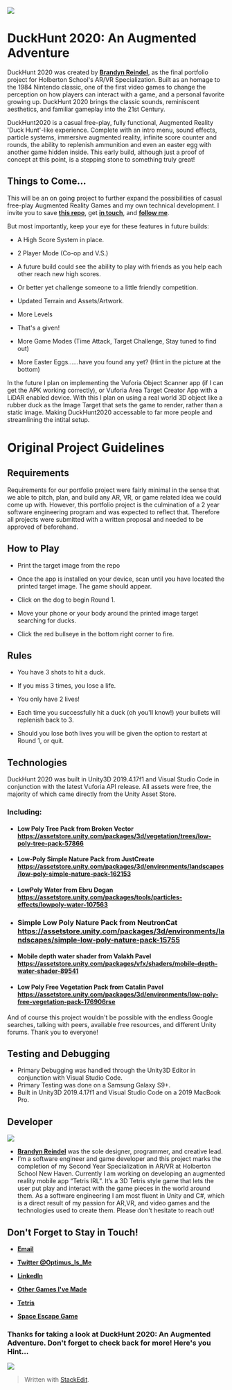 ![](https://i.imgur.com/G9I23IT.jpg)

# DuckHunt 2020: An Augmented Adventure

DuckHunt 2020 was created by **[Brandyn Reindel](https://www.linkedin.com/in/brandyn-reindel-372b57102/)**, as the final portfolio project for Holberton School's AR/VR Specialization. Built as an homage to the 1984 Nintendo classic, one of the first video games to change the perception on how players can interact with a game, and a personal favorite growing up. DuckHunt 2020 brings the classic sounds, reminiscent aesthetics, and familiar gameplay into the 21st Century.

  

DuckHunt2020 is a casual free-play, fully functional, Augmented Reality 'Duck Hunt'-like experience. Complete with an intro menu, sound effects, particle systems, immersive augmented reality, infinite score counter and rounds, the ability to replenish ammunition and even an easter egg with another game hidden inside. This early build, although just a proof of concept at this point, is a stepping stone to something truly great!

  

## Things to Come...

This will be an on going project to further expand the possibilities of casual free-play Augmented Reality Games and my own technical development. I invite you to save **[this repo](https://github.com/BrandynR/DuckHunt2020-AnARAdventure)**, get **[in touch](https://www.linkedin.com/in/brandyn-reindel-372b57102/)**, and **[follow me](https://twitter.com/Optimus_is_Me)**.

  

But most importantly, keep your eye for these features in future builds:

  

- A High Score System in place.

- 2 Player Mode (Co-op and V.S.)

- A future build could see the ability to play with friends as you help each other reach new high scores.

- Or better yet challenge someone to a little friendly competition.

- Updated Terrain and Assets/Artwork.

- More Levels

- That's a given!

- More Game Modes (Time Attack, Target Challenge, Stay tuned to find out)

- More Easter Eggs......have you found any yet?
(Hint in the picture at the bottom)

In the future I plan on implementing the Vuforia Object Scanner app (if I can get the APK working correctly), or Vuforia Area Target Creator App with a LiDAR enabled device. With this I plan on using a real world 3D object like a rubber duck as the Image Target that sets the game to render, rather than a static image. Making DuckHunt2020 accessable to far more people and streamlining the intital setup.

  

# Original Project Guidelines

  

## Requirements

  

Requirements for our portfolio project were fairly minimal in the sense that we able to pitch, plan, and build any AR, VR, or game related idea we could come up with. However, this portfolio project is the culmination of a 2 year software engineering program and was expected to reflect that. Therefore all projects were submitted with a written proposal and needed to be approved of beforehand.

  

## How to Play

- Print the target image from the repo

- Once the app is installed on your device, scan until you have located the printed target image. The game should appear.

- Click on the dog to begin Round 1.

- Move your phone or your body around the printed image target searching for ducks.

- Click the red bullseye in the bottom right corner to fire.

## Rules

- You have 3 shots to hit a duck.

- If you miss 3 times, you lose a life.

- You only have 2 lives!

- Each time you successfully hit a duck (oh you'll know!) your bullets will replenish back to 3.

- Should you lose both lives you will be given the option to restart at Round 1, or quit.

  

## Technologies

DuckHunt 2020 was built in Unity3D 2019.4.17f1 and Visual Studio Code in conjunction with the latest Vuforia API release. All assets were free, the majority of which came directly from the Unity Asset Store.

### Including:

- #### Low Poly Tree Pack from Broken Vector https://assetstore.unity.com/packages/3d/vegetation/trees/low-poly-tree-pack-57866

- #### Low-Poly Simple Nature Pack from JustCreate https://assetstore.unity.com/packages/3d/environments/landscapes/low-poly-simple-nature-pack-162153

- #### LowPoly Water from Ebru Dogan https://assetstore.unity.com/packages/tools/particles-effects/lowpoly-water-107563

- ### Simple Low Poly Nature Pack from NeutronCat https://assetstore.unity.com/packages/3d/environments/landscapes/simple-low-poly-nature-pack-15755

- #### Mobile depth water shader from Valakh Pavel https://assetstore.unity.com/packages/vfx/shaders/mobile-depth-water-shader-89541

- #### Low Poly Free Vegetation Pack from Catalin Pavel https://assetstore.unity.com/packages/3d/environments/low-poly-free-vegetation-pack-176906rse

And of course this project wouldn't be possible with the endless Google searches, talking with peers, available free resources, and different Unity forums. Thank you to everyone!

  
## Testing and Debugging
- Primary Debugging was handled through the Unity3D Editor in conjunction with Visual Studio Code.
- Primary Testing was done on a Samsung Galaxy S9+.
- Built in Unity3D 2019.4.17f1 and Visual Studio Code
on a 2019 MacBook Pro.

## Developer
![](https://i.imgur.com/Unn435I.png)
- **[Brandyn Reindel](https://www.linkedin.com/in/brandyn-reindel-372b57102/)** was the sole designer, programmer, and creative lead.
- I’m a software engineer and game developer and this project marks the completion of my Second Year Specialization in AR/VR at Holberton School New Haven. Currently I am working on developing an augmented reality mobile app “Tetris IRL”. It’s a 3D Tetris style game that lets the user put play and interact with the game pieces in the world around them. As a software engineering I am most fluent in Unity and C#, which is a direct result of my passion for AR,VR, and video games and the technologies used to create them. Please don't hesitate to reach out!

## Don't Forget to Stay in Touch!

- **[Email](brandyn.reindel@gmail.com)**
- **[Twitter @Optimus_Is_Me](https://twitter.com/Optimus_is_Me)**

- **[LinkedIn](https://www.linkedin.com/in/brandyn-reindel-372b57102/)**

- **[Other Games I've Made](https://sharemygame.com/@BrandynR)**

- **[Tetris](https://sharemygame.com/@BrandynR/2d-clone-tetris)**

- **[Space Escape Game](https://github.com/BrandynR/Space_Escape)**



### Thanks for taking a look at DuckHunt 2020: An Augmented Adventure. Don't forget to check back for more! Here's you Hint...
![](https://i.imgur.com/KiqwRYe.jpg)

  
  

> Written with [StackEdit](https://stackedit.io/).